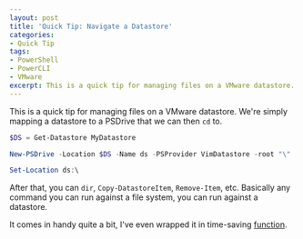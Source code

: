 ```yaml
---
layout: post
title: 'Quick Tip: Navigate a Datastore'
categories:
- Quick Tip
tags:
- PowerShell
- PowerCLI
- VMware
excerpt: This is a quick tip for managing files on a VMware datastore.
---
```

This is a quick tip for managing files on a VMware datastore. We're simply mapping a datastore to a PSDrive that we can then `cd` to.

~~~ powershell
$DS = Get-Datastore MyDatastore

New-PSDrive -Location $DS -Name ds -PSProvider VimDatastore -root "\"

Set-Location ds:\
~~~

After that, you can `dir`, `Copy-DatastoreItem`, `Remove-Item`, etc. Basically any command you can run against a file system, you can run against a datastore.

It comes in handy quite a bit, I've even wrapped it in time-saving [function](https://github.com/clintcolding/TheToolbox/blob/master/Map-Datastore.ps1).
